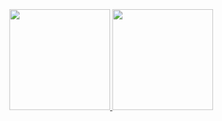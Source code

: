 

  <a href="https://github.com/rafaballerini">
  <img height="180em" src="https://github-readme-stats.vercel.app/api?username=gustta03&show_icons=true&theme=dracula&include_all_commits=true&count_private=true"/>
  <img height="180em" src="https://github-readme-stats.vercel.app/api/top-langs/?username=gustta03&layout=compact&langs_count=7&theme=dracula"/>

